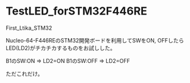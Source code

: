 # TestLED_forSTM32F446RE
First_Ltika_STM32

Nucleo-64-F446REのSTM32開発ボードを利用してSWをON, OFFしたらLED(LD2)がチカチカするものをお試しした。

B1のSW:ON ⇒ LD2=ON
B1のSW:OFF ⇒ LD2=OFF

ただこれだけ。
